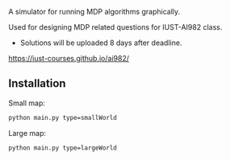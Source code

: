 A simulator for running MDP algorithms graphically.

Used for designing MDP related questions for IUST-AI982 class.
* Solutions will be uploaded 8 days after deadline.

https://iust-courses.github.io/ai982/

## Installation
Small map:
```bash
python main.py type=smallWorld
```
Large map:
```bash
python main.py type=largeWorld

```